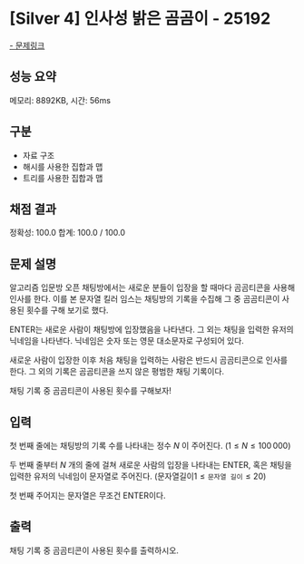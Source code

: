 # [Silver 4] 인사성 밝은 곰곰이 - 25192

<a href="https://www.acmicpc.net/problem/25192">- 문제링크</a>

## 성능 요약

메모리: 8892KB, 시간: 56ms

## 구분

- 자료 구조
- 해시를 사용한 집합과 맵
- 트리를 사용한 집합과 맵
    
## 채점 결과

정확성: 100.0
합계: 100.0 / 100.0

## 문제 설명

알고리즘 입문방 오픈 채팅방에서는 새로운 분들이 입장을 할 때마다 곰곰티콘을 사용해 인사를 한다. 이를 본 문자열 킬러 임스는 채팅방의 기록을 수집해 그 중 곰곰티콘이 사용된 횟수를 구해 보기로 했다.

ENTER는 새로운 사람이 채팅방에 입장했음을 나타낸다. 그 외는 채팅을 입력한 유저의 닉네임을 나타낸다. 닉네임은 숫자 또는 영문 대소문자로 구성되어 있다.

새로운 사람이 입장한 이후 처음 채팅을 입력하는 사람은 반드시 곰곰티콘으로 인사를 한다. 그 외의 기록은 곰곰티콘을 쓰지 않은 평범한 채팅 기록이다.

채팅 기록 중 곰곰티콘이 사용된 횟수를 구해보자!

## 입력

첫 번째 줄에는 채팅방의 기록 수를 나타내는 정수 $N$ 이 주어진다. ($1 \le N \le 100\,000$)

두 번째 줄부터 $N$ 개의 줄에 걸쳐 새로운 사람의 입장을 나타내는 ENTER, 혹은 채팅을 입력한 유저의 닉네임이 문자열로 주어진다. (문자열길이$1 \le \texttt{문자열 길이} \le 20$)

첫 번째 주어지는 문자열은 무조건 ENTER이다.

## 출력

채팅 기록 중 곰곰티콘이 사용된 횟수를 출력하시오.
